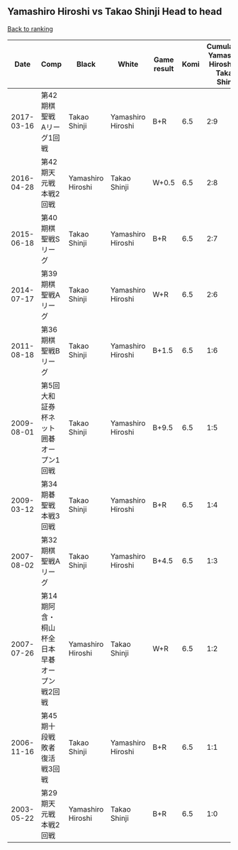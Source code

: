 ## Yamashiro Hiroshi vs Takao Shinji Head to head

[Back to ranking](../../index.md)




| **Date** | **Comp** | **Black** | **White** | **Game result** | **Komi** | **Cumulative Yamashiro Hiroshi vs Takao Shinji** | **Yamashiro Hiroshi streak** | **Takao Shinji streak** | 
| --- | --- | --- | --- | --- | --- | --- | --- | --- |
| 2017-03-16 | 第42期棋聖戦　Aリーグ1回戦 | Takao Shinji | Yamashiro Hiroshi | B+R | 6.5 | 2:9 | 0 | 3 | 
| 2016-04-28 | 第42期天元戦本戦2回戦 | Yamashiro Hiroshi | Takao Shinji | W+0.5 | 6.5 | 2:8 | 0 | 2 | 
| 2015-06-18 | 第40期棋聖戦Sリーグ | Takao Shinji | Yamashiro Hiroshi | B+R | 6.5 | 2:7 | 0 | 1 | 
| 2014-07-17 | 第39期棋聖戦Aリーグ | Takao Shinji | Yamashiro Hiroshi | W+R | 6.5 | 2:6 | 1 | 0 | 
| 2011-08-18 | 第36期棋聖戦Bリーグ | Takao Shinji | Yamashiro Hiroshi | B+1.5 | 6.5 | 1:6 | 0 | 6 | 
| 2009-08-01 | 第5回大和証券杯ネット囲碁オープン1回戦 | Takao Shinji | Yamashiro Hiroshi | B+9.5 | 6.5 | 1:5 | 0 | 5 | 
| 2009-03-12 | 第34期碁聖戦本戦3回戦 | Takao Shinji | Yamashiro Hiroshi | B+R | 6.5 | 1:4 | 0 | 4 | 
| 2007-08-02 | 第32期棋聖戦Aリーグ | Takao Shinji | Yamashiro Hiroshi | B+4.5 | 6.5 | 1:3 | 0 | 3 | 
| 2007-07-26 | 第14期阿含・桐山杯全日本早碁オープン戦2回戦 | Yamashiro Hiroshi | Takao Shinji | W+R | 6.5 | 1:2 | 0 | 2 | 
| 2006-11-16 | 第45期十段戦敗者復活戦3回戦 | Takao Shinji | Yamashiro Hiroshi | B+R | 6.5 | 1:1 | 0 | 1 | 
| 2003-05-22 | 第29期天元戦本戦2回戦 | Yamashiro Hiroshi | Takao Shinji | B+R | 6.5 | 1:0 | 1 | 0 |




